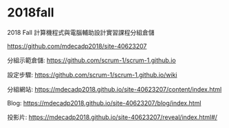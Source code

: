 # 2018fall
2018 Fall 計算機程式與電腦輔助設計實習課程分組倉儲

https://github.com/mdecadp2018/site-40623207

分組示範倉儲: https://github.com/scrum-1/scrum-1.github.io

設定步驟: https://github.com/scrum-1/scrum-1.github.io/wiki

分組網站: https://mdecadp2018.github.io/site-40623207/content/index.html

Blog: https://mdecadp2018.github.io/site-40623207/blog/index.html

投影片: https://mdecadp2018.github.io/site-40623207/reveal/index.html#/
